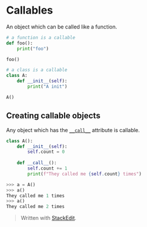 
# Callables
An object which can be called like a function.
```python
# a function is a callable
def foo():
	print("foo")

foo()
```
```python
# a class is a callable
class A:
	def __init__(self):
		print("A init")

A()
```
## Creating callable objects
Any object which has the [```__call__```](https://docs.python.org/3/reference/datamodel.html#object.__call__) attribute is callable.
```python
class A():
	def __init__(self):
		self.count = 0
	
	def __call__():
		self.count += 1
		print(f"They called me {self.count} times")
```
```python
>>> a = A()
>>> a()
They called me 1 times
>>> a()
They called me 2 times
```

> Written with [StackEdit](https://stackedit.io/).
<!--stackedit_data:
eyJoaXN0b3J5IjpbMTc4MjI3MTg1OV19
-->